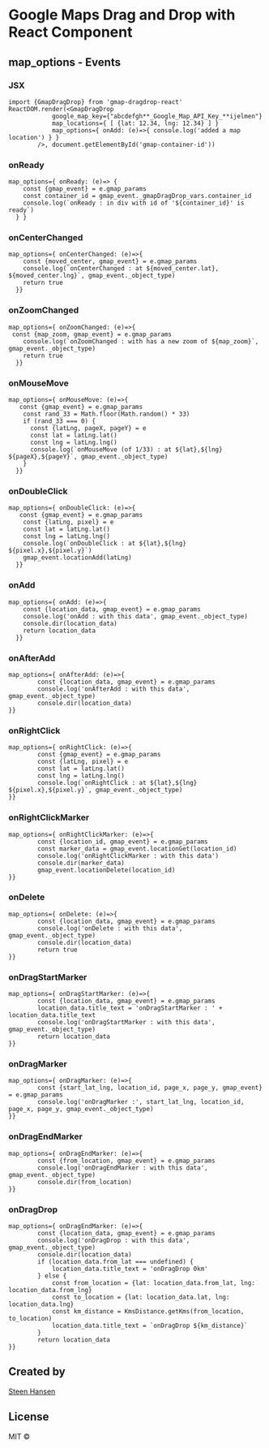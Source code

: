 # Google Maps Drag and Drop with React Component

## map_options - Events

### JSX

    import {GmapDragDrop} from 'gmap-dragdrop-react'
    ReactDOM.render(<GmapDragDrop
    			google_map_key={"abcdefgh**_Google_Map_API_Key_**ijelmen"}
    			map_locations={ [ {lat: 12.34, lng: 12.34} ] }
    			map_options={ onAdd: (e)=>{	console.log('added a map location') } }
    		/>, document.getElementById('gmap-container-id'))

### onReady

    map_options={ onReady: (e)=> {
        const {gmap_event} = e.gmap_params
        const container_id = gmap_event._gmapDragDrop_vars.container_id
        console.log(`onReady : in div with id of '${container_id}' is ready`)
      } }

### onCenterChanged

    map_options={ onCenterChanged: (e)=>{
        const {moved_center, gmap_event} = e.gmap_params
        console.log(`onCenterChanged : at ${moved_center.lat}, ${moved_center.lng}`, gmap_event._object_type)
        return true
      }}

### onZoomChanged

    map_options={ onZoomChanged: (e)=>{
     const {map_zoom, gmap_event} = e.gmap_params
        console.log(`onZoomChanged : with has a new zoom of ${map_zoom}`, gmap_event._object_type)
        return true
      }}

### onMouseMove

    map_options={ onMouseMove: (e)=>{
       const {gmap_event} = e.gmap_params
        const rand_33 = Math.floor(Math.random() * 33)
        if (rand_33 === 0) {
          const {latLng, pageX, pageY} = e
          const lat = latLng.lat()
          const lng = latLng.lng()
          console.log(`onMouseMove (of 1/33) : at ${lat},${lng}  ${pageX},${pageY}`, gmap_event._object_type)
        }
      }}

### onDoubleClick

    map_options={ onDoubleClick: (e)=>{
       const {gmap_event} = e.gmap_params
        const {latLng, pixel} = e
        const lat = latLng.lat()
        const lng = latLng.lng()
        console.log(`onDoubleClick : at ${lat},${lng}  ${pixel.x},${pixel.y}`)
        gmap_event.locationAdd(latLng)
      }}

### onAdd

    map_options={ onAdd: (e)=>{
        const {location_data, gmap_event} = e.gmap_params
        console.log('onAdd : with this data', gmap_event._object_type)
        console.dir(location_data)
        return location_data
      }}

### onAfterAdd

    map_options={ onAfterAdd: (e)=>{
    		const {location_data, gmap_event} = e.gmap_params
    		console.log('onAfterAdd : with this data', gmap_event._object_type)
    		console.dir(location_data)
    }}

### onRightClick

    map_options={ onRightClick: (e)=>{
    		const {gmap_event} = e.gmap_params
    		const {latLng, pixel} = e
    		const lat = latLng.lat()
    		const lng = latLng.lng()
    		console.log(`onRightClick : at ${lat},${lng}  ${pixel.x},${pixel.y}`, gmap_event._object_type)
    }}

### onRightClickMarker

    map_options={ onRightClickMarker: (e)=>{
    		const {location_id, gmap_event} = e.gmap_params
    		const marker_data = gmap_event.locationGet(location_id)
    		console.log('onRightClickMarker : with this data')
    		console.dir(marker_data)
    		gmap_event.locationDelete(location_id)
    }}

### onDelete

    map_options={ onDelete: (e)=>{
    		const {location_data, gmap_event} = e.gmap_params
    		console.log('onDelete : with this data', gmap_event._object_type)
    		console.dir(location_data)
    		return true
    }}

### onDragStartMarker

    map_options={ onDragStartMarker: (e)=>{
    		const {location_data, gmap_event} = e.gmap_params
    		location_data.title_text = 'onDragStartMarker : ' + location_data.title_text
    		console.log('onDragStartMarker : with this data', gmap_event._object_type)
    		return location_data
    }}

### onDragMarker

    map_options={ onDragMarker: (e)=>{
    		const {start_lat_lng, location_id, page_x, page_y, gmap_event} = e.gmap_params
    		console.log('onDragMarker :', start_lat_lng, location_id, page_x, page_y, gmap_event._object_type)
    }}

### onDragEndMarker

    map_options={ onDragEndMarker: (e)=>{
    		const {from_location, gmap_event} = e.gmap_params
    		console.log('onDragEndMarker : with this data', gmap_event._object_type)
    		console.dir(from_location)
    }}

### onDragDrop

    map_options={ onDragEndMarker: (e)=>{
    		const {location_data, gmap_event} = e.gmap_params
    		console.log('onDragDrop : with this data', gmap_event._object_type)
            console.dir(location_data)
    		if (location_data.from_lat === undefined) {
      			location_data.title_text = 'onDragDrop 0km'
    		} else {
      			const from_location = {lat: location_data.from_lat, lng: location_data.from_lng}
      			const to_location = {lat: location_data.lat, lng: location_data.lng}
      			const km_distance = KmsDistance.getKms(from_location, to_location)
      			location_data.title_text = `onDragDrop ${km_distance}`
    		}
    		return location_data
    }}

## Created by

[Steen Hansen](https://github.com/steenhansen)

## License

MIT ©
